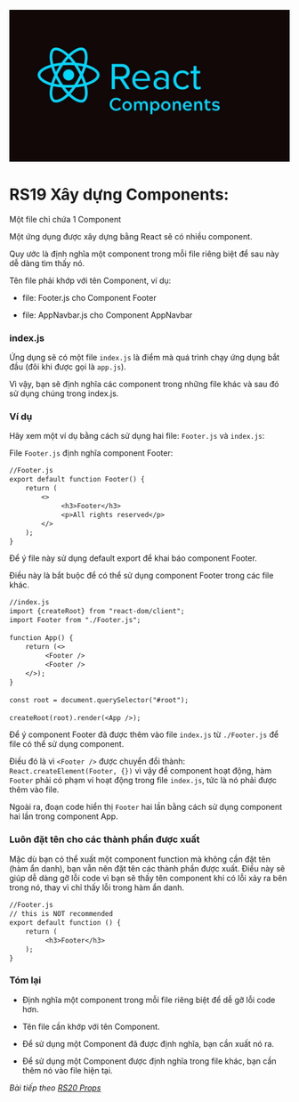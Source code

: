 ![Create-HTML-1](images/components.jpg) 

# RS19 Xây dựng Components: 

Một file chỉ chứa 1 Component

Một ứng dụng được xây dựng bằng React sẽ có nhiều component.

Quy ước là định nghĩa một component trong mỗi file riêng biệt để sau này dễ dàng tìm thấy nó.

Tên file phải khớp với tên Component, ví dụ:

- file: Footer.js cho Component Footer

- file: AppNavbar.js cho Component AppNavbar

### index.js

Ứng dụng sẽ có một file `index.js` là điểm mà quá trình chạy ứng dụng bắt đầu (đôi khi được gọi là `app.js`).

Vì vậy, bạn sẽ định nghĩa các component trong những file khác và sau đó sử dụng chúng trong index.js.

### Ví dụ

Hãy xem một ví dụ bằng cách sử dụng hai file: `Footer.js` và `index.js`:

File `Footer.js` định nghĩa component Footer:

```
//Footer.js
export default function Footer() {
    return (
        <>
             <h3>Footer</h3>
             <p>All rights reserved</p>
        </>
    );
}
```

Để ý file này sử dụng default export để khai báo component Footer.

Điều này là bắt buộc để có thể sử dụng component Footer trong các file khác.

```
//index.js
import {createRoot} from "react-dom/client";
import Footer from "./Footer.js";

function App() {
    return (<>
         <Footer />
         <Footer />
    </>);
}

const root = document.querySelector("#root");

createRoot(root).render(<App />);
```

Để ý component Footer đã được thêm vào file `index.js` từ `./Footer.js` để file có thể sử dụng component.

Điều đó là vì `<Footer />` được chuyển đổi thành: `React.createElement(Footer, {})` vì vậy để component hoạt động, hàm `Footer` phải có phạm vi hoạt động trong file `index.js`, tức là nó phải được thêm vào file.

Ngoài ra, đoạn code hiển thị `Footer` hai lần bằng cách sử dụng component hai lần trong component App.

### Luôn đặt tên cho các thành phần được xuất

Mặc dù bạn có thể xuất một component function mà không cần đặt tên (hàm ẩn danh), bạn vẫn nên đặt tên các thành phần được xuất. Điều này sẽ giúp dễ dàng gỡ lỗi code vì bạn sẽ thấy tên component khi có lỗi xảy ra bên trong nó, thay vì chỉ thấy lỗi trong hàm ẩn danh.

```
//Footer.js
// this is NOT recommended 
export default function () {
    return (
         <h3>Footer</h3>
    );
}
```

### Tóm lại

- Định nghĩa một component trong mỗi file riêng biệt để dễ gỡ lỗi code hơn.

- Tên file cần khớp với tên Component.

- Để sử dụng một Component đã được định nghĩa, bạn cần xuất nó ra.

- Để sử dụng một Component được định nghĩa trong file khác, bạn cần thêm nó vào file hiện tại.

*Bài tiếp theo [RS20 Props](/lesson/session/session_20_props.md)*
